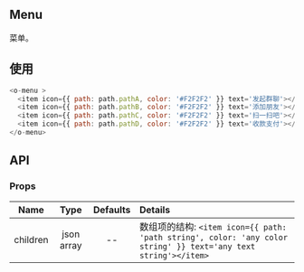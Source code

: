 ## Menu 

菜单。

## 使用

```js
<o-menu >
  <item icon={{ path: path.pathA, color: '#F2F2F2' }} text='发起群聊'></item>
  <item icon={{ path: path.pathB, color: '#F2F2F2' }} text='添加朋友'></item>
  <item icon={{ path: path.pathC, color: '#F2F2F2' }} text='扫一扫吧'></item>
  <item icon={{ path: path.pathD, color: '#F2F2F2' }} text='收款支付'></item>
</o-menu>
```

## API

### Props

|  **Name**  | **Type**        | **Defaults**  | **Details**  |
| ------------- |:-------------:|:-----:|:-------------|
| children         | json array|    --       |  数组项的结构: `<item icon={{ path: 'path string', color: 'any color string' }} text='any text string'></item>`    |　
